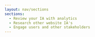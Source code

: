 ```yaml
---
layout: nav/sections
sections:
  - Review your IA with analytics
  - Research other website IA's
  - Engage users and other stakeholders
---
```

